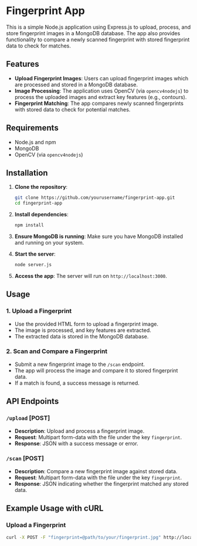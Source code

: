 # Fingerprint App

This is a simple Node.js application using Express.js to upload, process, and store fingerprint images in a MongoDB database. The app also provides functionality to compare a newly scanned fingerprint with stored fingerprint data to check for matches.

## Features

- **Upload Fingerprint Images**: Users can upload fingerprint images which are processed and stored in a MongoDB database.
- **Image Processing**: The application uses OpenCV (via `opencv4nodejs`) to process the uploaded images and extract key features (e.g., contours).
- **Fingerprint Matching**: The app compares newly scanned fingerprints with stored data to check for potential matches.

## Requirements

- Node.js and npm
- MongoDB
- OpenCV (via `opencv4nodejs`)

## Installation

1. **Clone the repository**:
    ```bash
    git clone https://github.com/yourusername/fingerprint-app.git
    cd fingerprint-app
    ```

2. **Install dependencies**:
    ```bash
    npm install
    ```

3. **Ensure MongoDB is running**:
    Make sure you have MongoDB installed and running on your system.

4. **Start the server**:
    ```bash
    node server.js
    ```

5. **Access the app**:
    The server will run on `http://localhost:3000`.

## Usage

### 1. Upload a Fingerprint

- Use the provided HTML form to upload a fingerprint image.
- The image is processed, and key features are extracted.
- The extracted data is stored in the MongoDB database.

### 2. Scan and Compare a Fingerprint

- Submit a new fingerprint image to the `/scan` endpoint.
- The app will process the image and compare it to stored fingerprint data.
- If a match is found, a success message is returned.

## API Endpoints

### `/upload` [POST]

- **Description**: Upload and process a fingerprint image.
- **Request**: Multipart form-data with the file under the key `fingerprint`.
- **Response**: JSON with a success message or error.

### `/scan` [POST]

- **Description**: Compare a new fingerprint image against stored data.
- **Request**: Multipart form-data with the file under the key `fingerprint`.
- **Response**: JSON indicating whether the fingerprint matched any stored data.

## Example Usage with cURL

### Upload a Fingerprint
```bash
curl -X POST -F "fingerprint=@path/to/your/fingerprint.jpg" http://localhost:3000/upload
